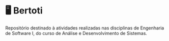 # :desktop_computer: Bertoti

Repositório destinado à atividades realizadas nas disciplinas de Engenharia de Software I, do
curso de Análise e Desenvolvimento de Sistemas.

